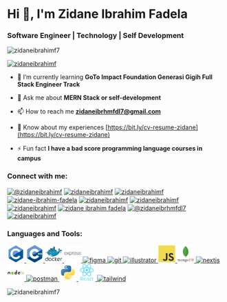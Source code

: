 <h1 align="left">Hi 👋, I'm Zidane Ibrahim Fadela</h1>
<h3 align="left">Software Engineer | Technology | Self Development</h3>

<p align="left"> <img src="https://komarev.com/ghpvc/?username=zidaneibrahimf7&label=Profile%20views&color=0e75b6&style=flat" alt="zidaneibrahimf7" /> </p>

<p align="left"> <a href="https://twitter.com/zidaneibrahimf" target="blank"><img src="https://img.shields.io/twitter/follow/zidaneibrahimf?logo=twitter&style=for-the-badge" alt="zidaneibrahimf" /></a> </p>

- 🌱 I’m currently learning **GoTo Impact Foundation Generasi Gigih Full Stack Engineer Track**

- 💬 Ask me about **MERN Stack or self-development**

- 📫 How to reach me **zidaneibrhmfdl7@gmail.com**

- 📄 Know about my experiences [https://bit.ly/cv-resume-zidane](https://bit.ly/cv-resume-zidane)

- ⚡ Fun fact **I have a bad score programming language courses in campus**

<h3 align="left">Connect with me:</h3>
<p align="left">
<a href="https://codepen.io/@zidaneibrahimf" target="blank"><img align="center" src="https://raw.githubusercontent.com/rahuldkjain/github-profile-readme-generator/master/src/images/icons/Social/codepen.svg" alt="@zidaneibrahimf" height="30" width="40" /></a>
<a href="https://twitter.com/zidaneibrahimf" target="blank"><img align="center" src="https://raw.githubusercontent.com/rahuldkjain/github-profile-readme-generator/master/src/images/icons/Social/twitter.svg" alt="zidaneibrahimf" height="30" width="40" /></a>
<a href="https://linkedin.com/in/zidaneibrahimf" target="blank"><img align="center" src="https://raw.githubusercontent.com/rahuldkjain/github-profile-readme-generator/master/src/images/icons/Social/linked-in-alt.svg" alt="zidaneibrahimf" height="30" width="40" /></a>
<a href="https://stackoverflow.com/users/zidane-ibrahim-fadela" target="blank"><img align="center" src="https://raw.githubusercontent.com/rahuldkjain/github-profile-readme-generator/master/src/images/icons/Social/stack-overflow.svg" alt="zidane-ibrahim-fadela" height="30" width="40" /></a>
<a href="https://codesandbox.com/zidaneibrahimf" target="blank"><img align="center" src="https://raw.githubusercontent.com/rahuldkjain/github-profile-readme-generator/master/src/images/icons/Social/codesandbox.svg" alt="zidaneibrahimf" height="30" width="40" /></a>
<a href="https://instagram.com/zidaneibrahimf" target="blank"><img align="center" src="https://raw.githubusercontent.com/rahuldkjain/github-profile-readme-generator/master/src/images/icons/Social/instagram.svg" alt="zidaneibrahimf" height="30" width="40" /></a>
<a href="https://medium.com/zidaneibrahimf" target="blank"><img align="center" src="https://raw.githubusercontent.com/rahuldkjain/github-profile-readme-generator/master/src/images/icons/Social/medium.svg" alt="zidaneibrahimf" height="30" width="40" /></a>
<a href="https://www.youtube.com/c/zidane ibrahim fadela" target="blank"><img align="center" src="https://raw.githubusercontent.com/rahuldkjain/github-profile-readme-generator/master/src/images/icons/Social/youtube.svg" alt="zidane ibrahim fadela" height="30" width="40" /></a>
<a href="https://www.hackerrank.com/@zidaneibrhmfdl7" target="blank"><img align="center" src="https://raw.githubusercontent.com/rahuldkjain/github-profile-readme-generator/master/src/images/icons/Social/hackerrank.svg" alt="@zidaneibrhmfdl7" height="30" width="40" /></a>
<a href="https://www.leetcode.com/zidaneibrahimf" target="blank"><img align="center" src="https://raw.githubusercontent.com/rahuldkjain/github-profile-readme-generator/master/src/images/icons/Social/leet-code.svg" alt="zidaneibrahimf" height="30" width="40" /></a>
</p>

<h3 align="left">Languages and Tools:</h3>
<p align="left"> <a href="https://www.cprogramming.com/" target="_blank" rel="noreferrer"> <img src="https://raw.githubusercontent.com/devicons/devicon/master/icons/c/c-original.svg" alt="c" width="40" height="40"/> </a> <a href="https://www.w3schools.com/cpp/" target="_blank" rel="noreferrer"> <img src="https://raw.githubusercontent.com/devicons/devicon/master/icons/cplusplus/cplusplus-original.svg" alt="cplusplus" width="40" height="40"/> </a> <a href="https://www.docker.com/" target="_blank" rel="noreferrer"> <img src="https://raw.githubusercontent.com/devicons/devicon/master/icons/docker/docker-original-wordmark.svg" alt="docker" width="40" height="40"/> </a> <a href="https://expressjs.com" target="_blank" rel="noreferrer"> <img src="https://raw.githubusercontent.com/devicons/devicon/master/icons/express/express-original-wordmark.svg" alt="express" width="40" height="40"/> </a> <a href="https://www.figma.com/" target="_blank" rel="noreferrer"> <img src="https://www.vectorlogo.zone/logos/figma/figma-icon.svg" alt="figma" width="40" height="40"/> </a> <a href="https://git-scm.com/" target="_blank" rel="noreferrer"> <img src="https://www.vectorlogo.zone/logos/git-scm/git-scm-icon.svg" alt="git" width="40" height="40"/> </a> <a href="https://www.adobe.com/in/products/illustrator.html" target="_blank" rel="noreferrer"> <img src="https://www.vectorlogo.zone/logos/adobe_illustrator/adobe_illustrator-icon.svg" alt="illustrator" width="40" height="40"/> </a> <a href="https://developer.mozilla.org/en-US/docs/Web/JavaScript" target="_blank" rel="noreferrer"> <img src="https://raw.githubusercontent.com/devicons/devicon/master/icons/javascript/javascript-original.svg" alt="javascript" width="40" height="40"/> </a> <a href="https://www.mongodb.com/" target="_blank" rel="noreferrer"> <img src="https://raw.githubusercontent.com/devicons/devicon/master/icons/mongodb/mongodb-original-wordmark.svg" alt="mongodb" width="40" height="40"/> </a> <a href="https://nextjs.org/" target="_blank" rel="noreferrer"> <img src="https://cdn.worldvectorlogo.com/logos/nextjs-2.svg" alt="nextjs" width="40" height="40"/> </a> <a href="https://nodejs.org" target="_blank" rel="noreferrer"> <img src="https://raw.githubusercontent.com/devicons/devicon/master/icons/nodejs/nodejs-original-wordmark.svg" alt="nodejs" width="40" height="40"/> </a> <a href="https://postman.com" target="_blank" rel="noreferrer"> <img src="https://www.vectorlogo.zone/logos/getpostman/getpostman-icon.svg" alt="postman" width="40" height="40"/> </a> <a href="https://www.python.org" target="_blank" rel="noreferrer"> <img src="https://raw.githubusercontent.com/devicons/devicon/master/icons/python/python-original.svg" alt="python" width="40" height="40"/> </a> <a href="https://reactjs.org/" target="_blank" rel="noreferrer"> <img src="https://raw.githubusercontent.com/devicons/devicon/master/icons/react/react-original-wordmark.svg" alt="react" width="40" height="40"/> </a> <a href="https://tailwindcss.com/" target="_blank" rel="noreferrer"> <img src="https://www.vectorlogo.zone/logos/tailwindcss/tailwindcss-icon.svg" alt="tailwind" width="40" height="40"/> </a> </p>

<p><img align="left" src="https://github-readme-stats.vercel.app/api/top-langs?username=zidaneibrahimf7&show_icons=true&locale=en&layout=compact" alt="zidaneibrahimf7" /></p>
